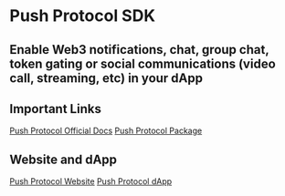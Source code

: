 # Push Protocol SDK
## Enable Web3 notifications, chat, group chat, token gating or social communications (video call, streaming, etc) in your dApp

## Important Links
[Push Protocol Official Docs](https://docs.push.org/developers)
[Push Protocol Package](https://www.npmjs.com/package/@pushprotocol/)

## Website and dApp
[Push Protocol Website](https://push.org)
[Push Protocol dApp](https://app.push.org)